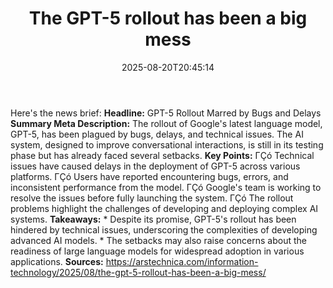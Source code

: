 ﻿---
title: "The GPT-5 rollout has been a big mess"
date: "2025-08-20T20:45:14"
category: "Markets"
summary: ""
slug: "the gpt5 rollout has been a big mess"
source_urls:
  - "https://arstechnica.com/information-technology/2025/08/the-gpt-5-rollout-has-been-a-big-mess/"
seo:
  title: "The GPT-5 rollout has been a big mess | Hash n Hedge"
  description: ""
  keywords: ["news", "markets", "brief"]
---
Here's the news brief:  **Headline:** GPT-5 Rollout Marred by Bugs and Delays  **Summary Meta Description:** The rollout of Google's latest language model, GPT-5, has been plagued by bugs, delays, and technical issues. The AI system, designed to improve conversational interactions, is still in its testing phase but has already faced several setbacks.  **Key Points:**  ΓÇó Technical issues have caused delays in the deployment of GPT-5 across various platforms. ΓÇó Users have reported encountering bugs, errors, and inconsistent performance from the model. ΓÇó Google's team is working to resolve the issues before fully launching the system. ΓÇó The rollout problems highlight the challenges of developing and deploying complex AI systems.  **Takeaways:**  * Despite its promise, GPT-5's rollout has been hindered by technical issues, underscoring the complexities of developing advanced AI models. * The setbacks may also raise concerns about the readiness of large language models for widespread adoption in various applications.  **Sources:**  https://arstechnica.com/information-technology/2025/08/the-gpt-5-rollout-has-been-a-big-mess/ 
